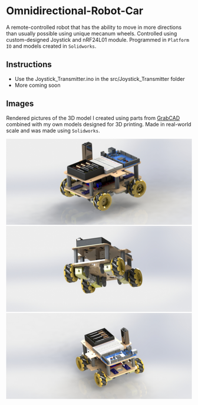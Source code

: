 # Omnidirectional-Robot-Car
A remote-controlled robot that has the ability to move in more directions than usually possible using unique mecanum wheels. 
Controlled using custom-designed Joystick and nRF24L01 module.
Programmed in `Platform IO` and models created in `Solidworks`.

## Instructions
- Use the Joystick_Transmitter.ino in the src/Joystick_Transmitter folder
- More coming soon

## Images
Rendered pictures of the 3D model I created using parts from [GrabCAD](https://grabcad.com/library) combined with my own models designed for 3D printing. Made in real-world scale and was made using `Solidworks`.

![Pic1](./Pics/Pic1.JPG)
![Pic2](./Pics/Pic2.JPG)
![Pic3](./Pics/Pic3.JPG)
